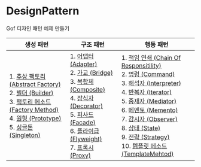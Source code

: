 # DesignPattern
Gof 디자인 패턴 예제 만들기 

|생성 패턴|구조 패턴|행동 패턴|
|------|---|---|
|1. [추상 팩토리 (Abstract Factory)](./Creational/AbstractFactory)<br>2. [빌더 (Builder)](./Creational/Builder)<br>3. [팩토리 메소드 (Factory Method)](./Creational/FactoryMethod)<br>4. [원형 (Prototype)](./Creational/Prototype)<br>5. [싱글톤 (Singleton)](./Creational/Singleton)|1. [어댑터 (Adapter)](./Structural/Adapter)<br>2. [가교 (Bridge)](./Structural/Bridge)<br>3. [복합체 (Composite)](./Structural/Composite)<br>4. [장식자 (Decorator)](./Structural/Decorator)<br>5. [퍼사드 (Facade)](./Structural/Facade)<br>6. [플라이급 (Flyweight)](./Structural/Flyweight)<br>7. [프록시 (Proxy)](./Structural/Proxy)|1. [책임 연쇄 (Chain Of Responsitility)](./Behavioral/ChainOfResponsibility)<br>2. [명령 (Command)](./Behavioral/Command)<br>3. [해석자 (Interpreter)](./Behavioral/Interpreter)<br>4. [반복자 (Iterator)](./Behavioral/Iterator)<br>5. [중재자 (Mediator)](./Behavioral/Mediator)<br>6. [메멘토 (Memento)](./Behavioral/Memento)<br>7. [감시자 (Observer)](./Behavioral/Observer)<br>8. [상태 (State)](./Behavioral/State)<br>9. [전략 (Strategy)](./Behavioral/Strategy)<br>10. [템플릿 메소드 (TemplateMehtod)](./Behavioral/TemplateMehtod)|
